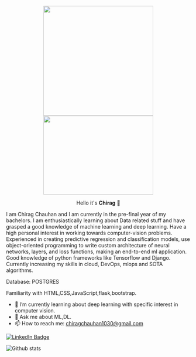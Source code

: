 <p align="center"><img src="https://media.giphy.com/media/p4NLw3I4U0idi/giphy.gif" width="300">      <img src="https://media.giphy.com/media/gutZ5Pm6Xl62eIf5RZ/giphy.gif" height="215" width="300"></p>
<p align="center">Hello it's <strong>Chirag</strong> 👋</p>

<p align="left">
I am Chirag Chauhan and I am currently in the pre-final year of my bachelors. I am enthusiastically learning about Data related stuff and have grasped a good knowledge of machine learning and deep learning. Have a high personal interest in working towards computer-vision problems. Experienced in creating predictive regression and classification models, use object-oriented programming to write custom architecture of neural networks, layers, and loss functions, making an end-to-end ml application. Good knowledge of python frameworks like Tensorflow and Django. Currently increasing my skills in cloud, DevOps, mlops and SOTA algorithms.
  
Database: POSTGRES

Familiarity with HTML,CSS,JavaScript,flask,bootstrap.</p>

- 🌱 I’m currently learning about deep learning with specific interest in computer vision.
- 💬 Ask me about ML,DL.  
- 📫 How to reach me: chiragchauhan1030@gmail.com

[![LinkedIn Badge](https://img.shields.io/badge/LinkedIn-Profile-informational?style=flat&logo=linkedin&logoColor=white&color=0D76A8)](https://www.linkedin.com/in/chirag-chauhan-9a220a195/)
  
![Github stats](https://github-readme-stats.vercel.app/api?username=ChiragChauhan4579&theme=radical)
